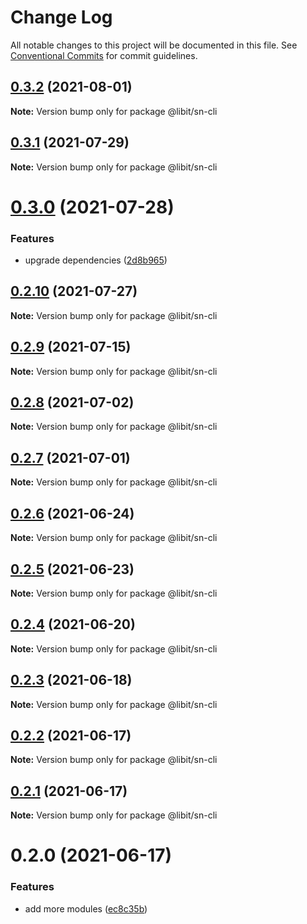 # Change Log

All notable changes to this project will be documented in this file.
See [Conventional Commits](https://conventionalcommits.org) for commit guidelines.

## [0.3.2](https://gitr.net/mindary/libit/compare/@libit/sn-cli@0.3.1...@libit/sn-cli@0.3.2) (2021-08-01)

**Note:** Version bump only for package @libit/sn-cli





## [0.3.1](https://gitr.net/mindary/libit/compare/@libit/sn-cli@0.3.0...@libit/sn-cli@0.3.1) (2021-07-29)

**Note:** Version bump only for package @libit/sn-cli





# [0.3.0](https://gitr.net/mindary/libit/compare/@libit/sn-cli@0.2.10...@libit/sn-cli@0.3.0) (2021-07-28)


### Features

* upgrade dependencies ([2d8b965](https://gitr.net/mindary/libit/commits/2d8b965efb6abee298ea710baf9824090e18dbaf))





## [0.2.10](https://gitr.net/mindary/libit/compare/@libit/sn-cli@0.2.9...@libit/sn-cli@0.2.10) (2021-07-27)

**Note:** Version bump only for package @libit/sn-cli





## [0.2.9](https://gitr.net/mindary/libit/compare/@libit/sn-cli@0.2.8...@libit/sn-cli@0.2.9) (2021-07-15)

**Note:** Version bump only for package @libit/sn-cli





## [0.2.8](https://gitr.net/mindary/libit/compare/@libit/sn-cli@0.2.7...@libit/sn-cli@0.2.8) (2021-07-02)

**Note:** Version bump only for package @libit/sn-cli





## [0.2.7](https://gitr.net/mindary/libit/compare/@libit/sn-cli@0.2.6...@libit/sn-cli@0.2.7) (2021-07-01)

**Note:** Version bump only for package @libit/sn-cli





## [0.2.6](https://gitr.net/mindary/libit/compare/@libit/sn-cli@0.2.5...@libit/sn-cli@0.2.6) (2021-06-24)

**Note:** Version bump only for package @libit/sn-cli





## [0.2.5](https://gitr.net/mindary/libit/compare/@libit/sn-cli@0.2.4...@libit/sn-cli@0.2.5) (2021-06-23)

**Note:** Version bump only for package @libit/sn-cli





## [0.2.4](https://gitr.net/mindary/libit/compare/@libit/sn-cli@0.2.3...@libit/sn-cli@0.2.4) (2021-06-20)

**Note:** Version bump only for package @libit/sn-cli





## [0.2.3](https://gitr.net/mindary/libit/compare/@libit/sn-cli@0.2.2...@libit/sn-cli@0.2.3) (2021-06-18)

**Note:** Version bump only for package @libit/sn-cli





## [0.2.2](https://gitr.net/mindary/libit/compare/@libit/sn-cli@0.2.1...@libit/sn-cli@0.2.2) (2021-06-17)

**Note:** Version bump only for package @libit/sn-cli





## [0.2.1](https://gitr.net/mindary/libit/compare/@libit/sn-cli@0.2.0...@libit/sn-cli@0.2.1) (2021-06-17)

**Note:** Version bump only for package @libit/sn-cli





# 0.2.0 (2021-06-17)


### Features

* add more modules ([ec8c35b](https://gitr.net/mindary/libit/commits/ec8c35b18b46fd894731b63383e766973070cc52))
